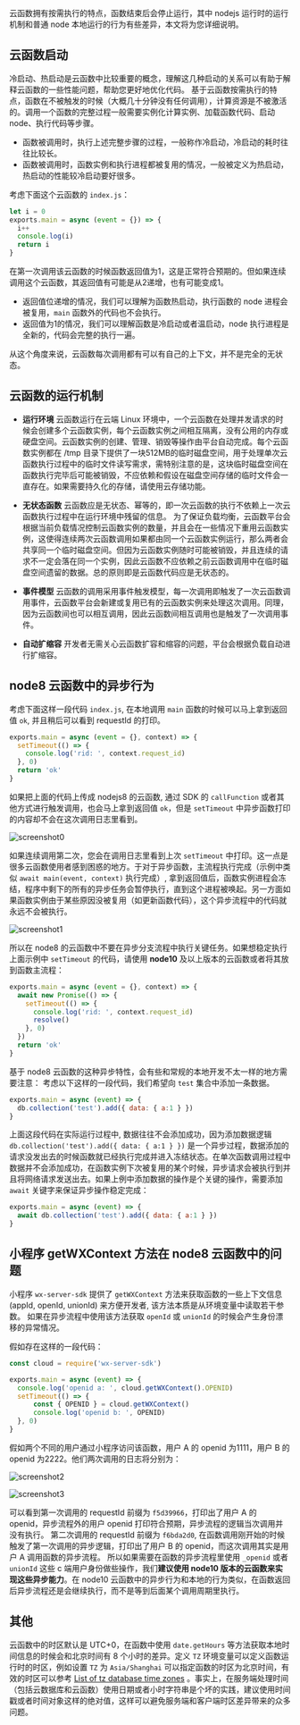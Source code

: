 云函数拥有按需执行的特点，函数结束后会停止运行，其中 nodejs 运行时的运行机制和普通 node 本地运行的行为有些差异，本文将为您详细说明。

## 云函数启动
冷启动、热启动是云函数中比较重要的概念，理解这几种启动的关系可以有助于解释云函数的一些性能问题，帮助您更好地优化代码。
基于云函数按需执行的特点，函数在不被触发的时候（大概几十分钟没有任何调用），计算资源是不被激活的。调用一个函数的完整过程一般需要实例化计算实例、加载函数代码、启动 node、执行代码等步骤。
- 函数被调用时，执行上述完整步骤的过程，一般称作冷启动，冷启动的耗时往往比较长。
- 函数被调用时，函数实例和执行进程都被复用的情况，一般被定义为热启动，热启动的性能较冷启动要好很多。

考虑下面这个云函数的 `index.js`：
```js
let i = 0
exports.main = async (event = {}) => {
  i++
  console.log(i)
  return i
}
```

在第一次调用该云函数的时候函数返回值为1，这是正常符合预期的。但如果连续调用这个云函数，其返回值有可能是从2递增，也有可能变成1。
- 返回值位递增的情况，我们可以理解为函数热启动，执行函数的 node 进程会被复用，`main` 函数外的代码也不会执行。
- 返回值为1的情况，我们可以理解函数是冷启动或者温启动，node 执行进程是全新的，代码会完整的执行一遍。

从这个角度来说，云函数每次调用都有可以有自己的上下文，并不是完全的无状态。


##  云函数的运行机制
- **运行环境**
云函数运行在云端 Linux 环境中，一个云函数在处理并发请求的时候会创建多个云函数实例，每个云函数实例之间相互隔离，没有公用的内存或硬盘空间。云函数实例的创建、管理、销毁等操作由平台自动完成。每个云函数实例都在 /tmp 目录下提供了一块512MB的临时磁盘空间，用于处理单次云函数执行过程中的临时文件读写需求，需特别注意的是，这块临时磁盘空间在函数执行完毕后可能被销毁，不应依赖和假设在磁盘空间存储的临时文件会一直存在。如果需要持久化的存储，请使用云存储功能。

- **无状态函数**
云函数应是无状态、幂等的，即一次云函数的执行不依赖上一次云函数执行过程中在运行环境中残留的信息。
为了保证负载均衡，云函数平台会根据当前负载情况控制云函数实例的数量，并且会在一些情况下重用云函数实例，这使得连续两次云函数调用如果都由同一个云函数实例运行，那么两者会共享同一个临时磁盘空间。但因为云函数实例随时可能被销毁，并且连续的请求不一定会落在同一个实例，因此云函数不应依赖之前云函数调用中在临时磁盘空间遗留的数据。总的原则即是云函数代码应是无状态的。

- **事件模型**
云函数的调用采用事件触发模型，每一次调用即触发了一次云函数调用事件，云函数平台会新建或复用已有的云函数实例来处理这次调用。同理，因为云函数间也可以相互调用，因此云函数间相互调用也是触发了一次调用事件。

- **自动扩缩容**
开发者无需关心云函数扩容和缩容的问题，平台会根据负载自动进行扩缩容。


## node8 云函数中的异步行为
考虑下面这样一段代码 `index.js`, 在本地调用 `main` 函数的时候可以马上拿到返回值 `ok`, 并且稍后可以看到 requestId 的打印。

```js
exports.main = async (event = {}, context) => {
  setTimeout(() => {
    console.log('rid: ', context.request_id)
  }, 0)
  return 'ok'
}
```

如果把上面的代码上传成 nodejs8 的云函数, 通过 SDK 的 `callFunction` 或者其他方式进行触发调用，也会马上拿到返回值 `ok`，但是 `setTimeout` 中异步函数打印的内容却不会在这次调用日志里看到。

![screenshot0](https://main.qcloudimg.com/raw/881830f2f95f040c6bdca7eb002e90d5.png)

如果连续调用第二次，您会在调用日志里看到上次 `setTimeout` 中打印。这一点是很多云函数使用者感到困惑的地方。于对于异步函数，主流程执行完成（示例中类似 `await main(event, context)` 执行完成）, 拿到返回值后，函数实例进程会冻结，程序中剩下的所有的异步任务会暂停执行，直到这个进程被唤起。另一方面如果函数实例由于某些原因没被复用（如更新函数代码），这个异步流程中的代码就永远不会被执行。

![screenshot1](https://main.qcloudimg.com/raw/a27bc68df8caf5b753fc40ccc36c7f91.png)

所以在 node8 的云函数中不要在异步分支流程中执行关键任务。如果想稳定执行上面示例中 `setTimeout` 的代码，请使用 **node10** 及以上版本的云函数或者将其放到函数主流程：

```js
exports.main = async (event = {}, context) => {
  await new Promise(() => {
    setTimeout(() => {
      console.log('rid: ', context.request_id)
      resolve()
    }, 0)
  })
  return 'ok'
}
```

基于 node8 云函数的这种异步特性，会有些和常规的本地开发不太一样的地方需要注意：
考虑以下这样的一段代码，我们希望向 `test` 集合中添加一条数据。

```js
exports.main = async (event) => {
  db.collection('test').add({ data: { a:1 } })
}
```

上面这段代码在实际运行过程中, 数据往往不会添加成功，因为添加数据逻辑 `db.collection('test').add({ data: { a:1 } })` 是一个异步过程，数据添加的请求没发出去的时候函数就已经执行完成并进入冻结状态。在单次函数调用过程中数据并不会添加成功，在函数实例下次被复用的某个时候，异步请求会被执行到并且将网络请求发送出去。如果上例中添加数据的操作是个关键的操作，需要添加 `await` 关键字来保证异步操作稳定完成：

```js
exports.main = async (event) => {
  await db.collection('test').add({ data: { a:1 } })
}
```

## 小程序 getWXContext 方法在 node8 云函数中的问题
小程序 `wx-server-sdk` 提供了 `getWXContext` 方法来获取函数的一些上下文信息(appId, openId, unionId) 来方便开发者, 该方法本质是从环境变量中读取若干参数。 如果在异步流程中使用该方法获取 `openId` 或 `unionId` 的时候会产生身份漂移的异常情况。

假如存在这样的一段代码：

```js
const cloud = require('wx-server-sdk')

exports.main = async (event) => {
  console.log('openid a: ', cloud.getWXContext().OPENID)  
  setTimeout(() => {
      const { OPENID } = cloud.getWXContext()
      console.log('openid b: ', OPENID)
  }, 0)
}
```

假如两个不同的用户通过小程序访问该函数，用户 A 的 openid 为1111，用户 B 的 openid 为2222。他们两次调用的日志将分别为：

![screenshot2](https://main.qcloudimg.com/raw/854ea3e9fed03f48c926c140e8cb6f59.png)

![screenshot3](https://main.qcloudimg.com/raw/24a0d7a8702cc313984fe6526a9ab326.png)

可以看到第一次调用的 requestId 前缀为 `f5d39966`，打印出了用户 A  的 openid，异步流程外的用户 openid 打印符合预期，异步流程的逻辑当次调用并没有执行。
第二次调用的 requestId 前缀为 `f6bda2d0`, 在函数调用刚开始的时候触发了第一次调用的异步逻辑，打印出了用户 B 的 openid，而这次调用其实是用户 A 调用函数的异步流程。
所以如果需要在函数的异步流程里使用 `_openid` 或者 `unionId` 这些 c 端用户身份做些操作，我们**建议使用 node10 版本的云函数来实现这些异步能力**。在 node10 云函数中的异步行为和本地的行为类似，在函数返回后异步流程还是会继续执行，而不是等到后面某个调用周期里执行。

## 其他
云函数中的时区默认是 UTC+0，在函数中使用 `date.getHours` 等方法获取本地时间信息的时候会和北京时间有 8 个小时的差异。定义 `TZ` 环境变量可以定义函数运行时的时区，例如设置 `TZ` 为 `Asia/Shanghai` 可以指定函数的时区为北京时间，有效的时区可以参考 [List of tz database time zones](https://en.wikipedia.org/wiki/List_of_tz_database_time_zones) 。事实上，在服务端处理时间（包括云数据库和云函数）使用日期或者小时字符串是个坏的实践，建议使用时间戳或者时间对象这样的绝对值，这样可以避免服务端和客户端时区差异带来的众多问题。 


